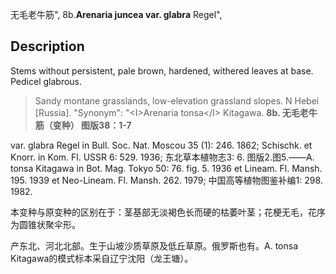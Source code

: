 无毛老牛筋",
8b.**Arenaria juncea var. glabra** Regel",

## Description
Stems without persistent, pale brown, hardened, withered leaves at base. Pedicel glabrous.

> Sandy montane grasslands, low-elevation grassland slopes. N Hebei [Russia].
  "Synonym": "&lt;I&gt;Arenaria tonsa&lt;/I&gt; Kitagawa.
**8b. 无毛老牛筋（变种） 图版38：1-7**

var. glabra Regel in Bull. Soc. Nat. Moscou 35 (1): 246. 1862; Schischk. et Knorr. in Kom. Fl. USSR 6: 529. 1936; 东北草本植物志3: 6. 图版2.图5.——A. tonsa Kitagawa in Bot. Mag. Tokyo 50: 76. fig. 5. 1936 et Lineam. Fl. Mansh. 195. 1939 et Neo-Lineam. Fl. Mansh. 262. 1979; 中国高等植物图鉴补编1: 298. 1982.

本变种与原变种的区别在于：茎基部无淡褐色长而硬的枯萎叶茎；花梗无毛，花序为圆锥状聚伞形。

产东北、河北北部。生于山坡沙质草原及低丘草原。俄罗斯也有。A. tonsa Kitagawa的模式标本采自辽宁沈阳（龙王塘）。
